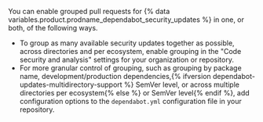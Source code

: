You can enable grouped pull requests for {% data variables.product.prodname_dependabot_security_updates %} in one, or both, of the following ways.

* To group as many available security updates together as possible, across directories and per ecosystem, enable grouping in the "Code security and analysis" settings for your organization or repository.
* For more granular control of grouping, such as grouping by package name, development/production dependencies,{% ifversion dependabot-updates-multidirectory-support %} SemVer level, or across multiple directories per ecosystem{% else %} or SemVer level{% endif %}, add configuration options to the `dependabot.yml` configuration file in your repository.
